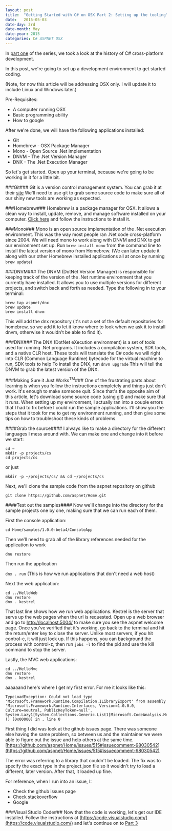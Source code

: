 ```yaml
---
layout: post
title:  "Getting Started with C# on OSX Part 2: Setting up the tooling"
date:   2015-05-03
date-day: 3rd
date-month: May
date-year: 2015
categories: C# ASPNET OSX
---
```


In [part one]() of the series, we took a look at the history of C# cross-platform development.

In this post, we're going to set up a development environment to get started coding.

(Note, for now this article will be addressing OSX only. I will update it to include Linux and Windows later.)

Pre-Requisites:

* A computer running OSX
* Basic programming ability
* How to google


After we're done, we will have the following applications installed:

* Git
* Homebrew - OSX Package Manager
* Mono - Open Source .Net implementation
* DNVM - The .Net Version Manager
* DNX - The .Net Execution Manager


So let's get started.
Open up your terminal, because we're going to be working in it for a little bit.

###Git###
Git is a version control management system.
You can grab it at their [site](http://git-scm.com/downloads)
We'll need to use git to grab some source code to make sure all of our shiny new tools are working as expected.

###Homebrew###
Homebrew is a package manager for OSX. It allows a clean way to install, update, remove, and manage software installed on your computer.
[Click here](http://brew.sh/) and follow the instructions to install it.

###Mono###
Mono is an open source implementation of the .Net execution environment. This was the way most people ran .Net code cross-platform since 2004.
We will need mono to work along with DNVM and DNX to get our environment set up.
Run ```brew install mono``` from the command line to install the latest version of mono from Homebrew.
(We can later update it along with our other Homebrew installed applications all at once by running ```brew update```)

###DNVM###
The DNVM (DotNet Version Manager) is responsible for keeping track of the version of the .Net runtime environment that you currently have installed.
It allows you to use multiple versions for different projects, and switch back and forth as needed.
Type the following in to your terminal:

```
brew tap aspnet/dnx
brew update
brew install dnvm
```

This will add the dnx repository (it's not a set of the default repositories for homebrew, so we add it to let it know where to look when we ask it to install dnvm, otherwise it wouldn't be able to find it).

###DNX###
The DNX (DotNet eXecution environment) is a set of tools used for running .Net programs.
It includes a compilation system, SDK tools, and a native CLR host. 
These tools will translate the C# code we will right into CLR (Common Language Runtime) bytecode for the virtual machine to run, SDK tools to help 
To install the DNX, run ```dnvm upgrade```
This will tell the DNVM to grab the latest version of the DNX.

###Making Sure it Just Works<sup>TM</sup>###
One of the frustrating parts about learning is when you follow the instructions completely and things just don't work. 
It's enough to make someone quit.
Since that's the opposite aim of this article, let's download some source code (using git) and make sure that it runs.
When setting up my environment, I actually ran into a couple errors that I had to fix before I could run the sample applications.
I'll show you the steps that it took for me to get my environment running, and then give some tips on how to troubleshoot these kinds of problems.

####Grab the source####
I always like to make a directory for the different languages I mess around with.
We can make one and change into it before we start:

```
cd ~
mkdir -p projects/cs
cd projects/cs
```

or just

```mkdir -p ~/projects/cs/ && cd ~/projects/cs```

Next, we'll clone the sample code from the aspnet repository on github

```git clone https://github.com/aspnet/Home.git```

####Test out the samples####
Now we'll change into the directory for the sample projects one by one, making sure that we can run each of them.

First the console application:

```cd Home/samples/1.0.0-beta4/ConsoleApp```

Then we'll need to grab all of the library references needed for the application to work

```dnu restore```

Then run the application

```dnx . run``` (This is how we run applications that don't need a web host)

Next the web application:

```
cd ../HelloWeb
dnu restore
dnx . kestrel
```

That last line shows how we run web applications. 
Kestrel is the server that servs up the web pages when the url is requested.
Open up a web browser and go to [http://localhost:5004/](http://localhost:5004/) to make sure you see the aspnet welcome page.
Once you've verified that it's working, go back to the terminal and hit the return/enter key to close the server.
Unlike most servers, if you hit control-c, it will just lock up.
If this happens, you can background the process with control-z, then run ```jobs -l``` to find the pid and use the kill command to stop the server.

Lastly, the MVC web applications:

```
cd ../HelloMvc
dnu restore
dnx . kestrel
```

aaaaaand here's where I get my first error.
For me it looks like this:

```
TypeLoadException: Could not load type 'Microsoft.Framework.Runtime.Compilation.ILibraryExport' from assembly 'Microsoft.Framework.Runtime.Interfaces, Version=1.0.0.0, Culture=neutral, PublicKeyToken=null'.
System.Lazy1[System.Collections.Generic.List1[Microsoft.CodeAnalysis.MetadataReference]].CreateValue () [0x00000] in , line 0
```

First thing I did was look at the github issues page.
There was someone else having the same problem, so between us and the maintainer we were able to figure out the issue and help others at the same time.
[https://github.com/aspnet/Home/issues/515#issuecomment-98030542](https://github.com/aspnet/Home/issues/515#issuecomment-98030542)

The error was referring to a library that couldn't be loaded.
The fix was to specify the exact type in the project.json file so it wouldn't try to load a different, later version.
After that, it loaded up fine.

For reference, when I run into an issue, I:

* Check the github issues page
* Check stackoverflow
* Google

###Visual Studio Code###
Now that the code is working, let's get our IDE installed.
Follow the instructions at [https://code.visualstudio.com/](https://code.visualstudio.com/) and let's continue on to [Part 3]()

